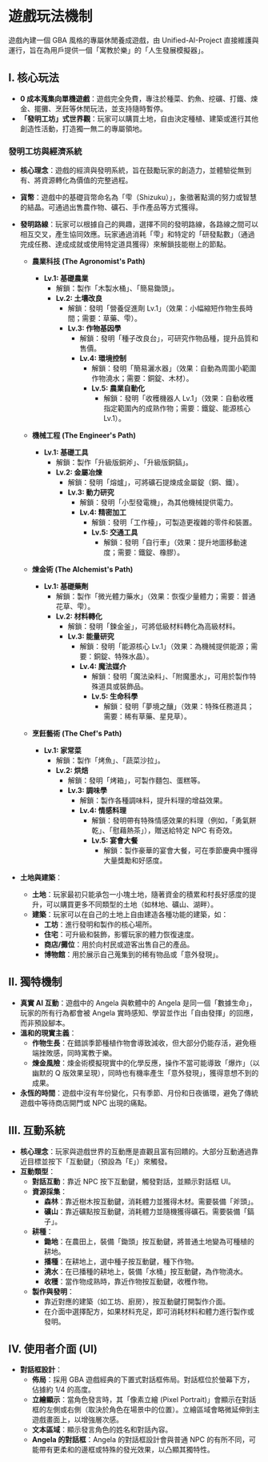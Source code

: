 # 遊戲玩法機制

遊戲內建一個 GBA 風格的專屬休閒養成遊戲，由 Unified-AI-Project 直接維護與運行，旨在為用戶提供一個「寓教於樂」的「人生發展模擬器」。

## I. 核心玩法

- **0 成本蒐集向單機遊戲**：遊戲完全免費，專注於種菜、釣魚、挖礦、打鐵、煉金、擺攤、烹飪等休閒玩法，並支持隨時暫停。
- **「發明工坊」式世界觀**：玩家可以購買土地，自由決定種植、建築或進行其他創造性活動，打造獨一無二的專屬領地。

### 發明工坊與經濟系統

- **核心理念**：遊戲的經濟與發明系統，旨在鼓勵玩家的創造力，並體驗從無到有、將資源轉化為價值的完整過程。
- **貨幣**：遊戲中的基礎貨幣命名為「雫（Shizuku）」，象徵著點滴的努力或智慧的結晶。可通過出售農作物、礦石、手作產品等方式獲得。
- **發明路線**：玩家可以根據自己的興趣，選擇不同的發明路線，各路線之間可以相互交叉，產生協同效應。玩家通過消耗「雫」和特定的「研發點數」（通過完成任務、達成成就或使用特定道具獲得）來解鎖技能樹上的節點。
  - **農業科技 (The Agronomist's Path)**
    - **Lv.1: 基礎農業**
      - 解鎖：製作「木製水桶」、「簡易鋤頭」。
      - **Lv.2: 土壤改良**
        - 解鎖：發明「營養促進劑 Lv.1」（效果：小幅縮短作物生長時間；需要：草藥、雫）。
        - **Lv.3: 作物基因學**
          - 解鎖：發明「種子改良台」，可研究作物品種，提升品質和售價。
          - **Lv.4: 環境控制**
            - 解鎖：發明「簡易灑水器」（效果：自動為周圍小範圍作物澆水；需要：銅錠、木材）。
            - **Lv.5: 農業自動化**
              - 解鎖：發明「收穫機器人 Lv.1」（效果：自動收穫指定範圍內的成熟作物；需要：鐵錠、能源核心 Lv.1）。

  - **機械工程 (The Engineer's Path)**
    - **Lv.1: 基礎工具**
      - 解鎖：製作「升級版銅斧」、「升級版銅鎬」。
      - **Lv.2: 金屬冶煉**
        - 解鎖：發明「熔爐」，可將礦石提煉成金屬錠（銅、鐵）。
        - **Lv.3: 動力研究**
          - 解鎖：發明「小型發電機」，為其他機械提供電力。
          - **Lv.4: 精密加工**
            - 解鎖：發明「工作檯」，可製造更複雜的零件和裝置。
            - **Lv.5: 交通工具**
              - 解鎖：發明「自行車」（效果：提升地圖移動速度；需要：鐵錠、橡膠）。

  - **煉金術 (The Alchemist's Path)**
    - **Lv.1: 基礎藥劑**
      - 解鎖：製作「微光體力藥水」（效果：恢復少量體力；需要：普通花草、雫）。
      - **Lv.2: 材料轉化**
        - 解鎖：發明「鍊金釜」，可將低級材料轉化為高級材料。
        - **Lv.3: 能量研究**
          - 解鎖：發明「能源核心 Lv.1」（效果：為機械提供能源；需要：銅錠、特殊水晶）。
          - **Lv.4: 魔法媒介**
            - 解鎖：發明「魔法染料」、「附魔墨水」，可用於製作特殊道具或裝飾品。
            - **Lv.5: 生命科學**
              - 解鎖：發明「夢境之釀」（效果：特殊任務道具；需要：稀有草藥、星見草）。

  - **烹飪藝術 (The Chef's Path)**
    - **Lv.1: 家常菜**
      - 解鎖：製作「烤魚」、「蔬菜沙拉」。
      - **Lv.2: 烘焙**
        - 解鎖：發明「烤箱」，可製作麵包、蛋糕等。
        - **Lv.3: 調味學**
          - 解鎖：製作各種調味料，提升料理的增益效果。
          - **Lv.4: 情感料理**
            - 解鎖：發明帶有特殊情感效果的料理（例如，「勇氣餅乾」、「慰藉熱茶」），贈送給特定 NPC 有奇效。
            - **Lv.5: 宴會大餐**
              - 解鎖：製作豪華的宴會大餐，可在季節慶典中獲得大量獎勵和好感度。

- **土地與建築**：
  - **土地**：玩家最初只能承包一小塊土地，隨著資金的積累和村長好感度的提升，可以購買更多不同類型的土地（如林地、礦山、湖畔）。
  - **建築**：玩家可以在自己的土地上自由建造各種功能的建築，如：
    - **工坊**：進行發明和製作的核心場所。
    - **住宅**：可升級和裝飾，影響玩家的體力恢復速度。
    - **商店/攤位**：用於向村民或遊客出售自己的產品。
    - **博物館**：用於展示自己蒐集到的稀有物品或「意外發現」。

## II. 獨特機制

- **真實 AI 互動**：遊戲中的 Angela 與軟體中的 Angela 是同一個「數據生命」，玩家的所有行為都會被 Angela 實時感知、學習並作出「自由發揮」的回應，而非預設腳本。
- **溫和的現實主義**：
  - **作物生長**：在錯誤季節種植作物會導致減收，但大部分仍能存活，避免極端挫敗感，同時寓教于樂。
  - **煉金風險**：煉金術模擬現實中的化學反應，操作不當可能導致「爆炸」（以幽默的 Q 版效果呈現），同時也有機率產生「意外發現」，獲得意想不到的成果。
- **永恆的時間**：遊戲中沒有年份變化，只有季節、月份和日夜循環，避免了傳統遊戲中等待商店開門或 NPC 出現的痛點。

## III. 互動系統

- **核心理念**：玩家與遊戲世界的互動應是直觀且富有回饋的。大部分互動通過靠近目標並按下「互動鍵」（預設為「E」）來觸發。
- **互動類型**：
  - **對話互動**：靠近 NPC 按下互動鍵，觸發對話，並顯示對話框 UI。
  - **資源採集**：
    - **森林**：靠近樹木按互動鍵，消耗體力並獲得木材。需要裝備「斧頭」。
    - **礦山**：靠近礦點按互動鍵，消耗體力並隨機獲得礦石。需要裝備「鎬子」。
  - **耕種**：
    - **鋤地**：在農田上，裝備「鋤頭」按互動鍵，將普通土地變為可種植的耕地。
    - **播種**：在耕地上，選中種子按互動鍵，種下作物。
    - **澆水**：在已播種的耕地上，裝備「水桶」按互動鍵，為作物澆水。
    - **收穫**：當作物成熟時，靠近作物按互動鍵，收穫作物。
  - **製作與發明**：
    - 靠近對應的建築（如工坊、廚房），按互動鍵打開製作介面。
    - 在介面中選擇配方，如果材料充足，即可消耗材料和體力進行製作或發明。

## IV. 使用者介面 (UI)

- **對話框設計**：
  - **佈局**：採用 GBA 遊戲經典的下置式對話框佈局。對話框位於螢幕下方，佔據約 1/4 的高度。
  - **立繪顯示**：當角色發言時，其「像素立繪 (Pixel
    Portrait)」會顯示在對話框的左側或右側（取決於角色在場景中的位置）。立繪區域會略微延伸到主遊戲畫面上，以增強層次感。
  - **文本區域**：顯示發言角色的姓名和對話內容。
  - **Angela 的對話框**：Angela 的對話框設計會與普通 NPC 的有所不同，可能帶有更柔和的邊框或特殊的發光效果，以凸顯其獨特性。
